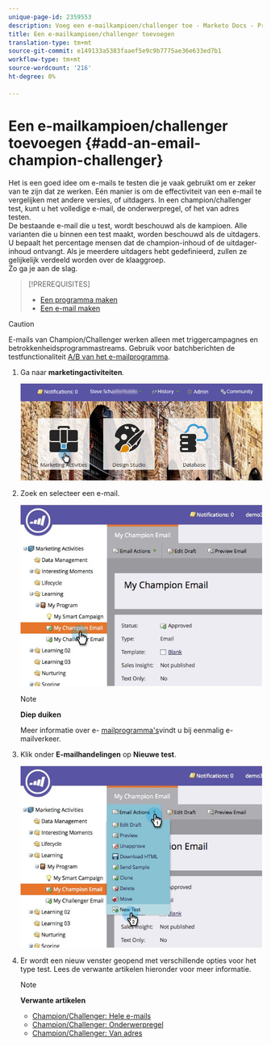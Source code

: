 ```yaml
---
unique-page-id: 2359553
description: Voeg een e-mailkampioen/challenger toe - Marketo Docs - Productdocumentatie
title: Een e-mailkampioen/challenger toevoegen
translation-type: tm+mt
source-git-commit: e149133a5383faaef5e9c9b7775ae36e633ed7b1
workflow-type: tm+mt
source-wordcount: '216'
ht-degree: 0%

---
```



# Een e-mailkampioen/challenger toevoegen {#add-an-email-champion-challenger}

Het is een goed idee om e-mails te testen die je vaak gebruikt om er zeker van te zijn dat ze werken. Eén manier is om de effectiviteit van een e-mail te vergelijken met andere versies, of uitdagers. In een champion/challenger test, kunt u het volledige e-mail, de onderwerpregel, of het van adres testen.\
De bestaande e-mail die u test, wordt beschouwd als de kampioen. Alle varianten die u binnen een test maakt, worden beschouwd als de uitdagers. U bepaalt het percentage mensen dat de champion-inhoud of de uitdager-inhoud ontvangt. Als je meerdere uitdagers hebt gedefinieerd, zullen ze gelijkelijk verdeeld worden over de klaaggroep.\
Zo ga je aan de slag.

>[!PREREQUISITES]
>
>* [Een programma maken](../../../../../product-docs/core-marketo-concepts/programs/creating-programs/create-a-program.md)
>* [Een e-mail maken](../../../../../product-docs/email-marketing/general/creating-an-email/create-an-email.md)

>



>[!CAUTION]
>
>E-mails van Champion/Challenger werken alleen met triggercampagnes en betrokkenheidsprogrammastreams. Gebruik voor batchberichten de testfunctionaliteit [A/B van het e-mailprogramma](../../../../../product-docs/email-marketing/email-programs/email-program-actions/email-test-a-b-test/add-an-a-b-test.md).

1. Ga naar **marketingactiviteiten**.

   ![](assets/login-marketing-activities.png)

1. Zoek en selecteer een e-mail.

   ![](assets/champion1.jpg)

   >[!NOTE]
   >
   >**Diep duiken**
   >
   >
   >Meer informatie over e- [mailprogramma&#39;s](http://docs.marketo.com/display/docs/email+programs)vindt u bij eenmalig e-mailverkeer.

1. Klik onder **E-mailhandelingen** op **Nieuwe test**.

   ![](assets/chmapion2.jpg)

1. Er wordt een nieuw venster geopend met verschillende opties voor het type test. Lees de verwante artikelen hieronder voor meer informatie.

   >[!NOTE]
   >
   >**Verwante artikelen**
   >
   >    
   >    
   >    * [Champion/Challenger: Hele e-mails](champion-challenger-whole-emails.md)
   >    * [Champion/Challenger: Onderwerpregel](champion-challenger-subject-line.md)
   >    * [Champion/Challenger: Van adres](champion-challenger-from-address.md)


